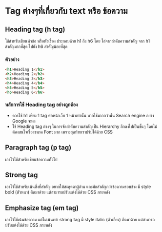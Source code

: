 # Tag ต่างๆที่เกี่ยวกับ text หรือ ข้อความ

## Heading tag (h tag)

ใช้สำหรับเขียนหัวข้อ หรือหัวเรื่อง ประกอบด้วย h1 ถึง h6 โดย ไล่จากลำดับความสำคัญ จาก h1 สำคัญมากที่สุด ไปยัง h6 สำคัญน้อยที่สุด

### ตัวอย่าง

```html
<h1>Heading 1</h1>
<h2>Heading 2</h2>
<h3>Heading 3</h3>
<h4>Heading 4</h4>
<h5>Heading 5</h5>
<h6>Heading 6</h6>
```

### หลักการใช้ Heading tag อย่างถูกต้อง

- ควรใช้ h1 เพียง 1 tag ต่อหน้าเว็บ 1 หน้าเท่านั้น หากใช้มากกว่านั้น Search engine อย่าง Google จะงง
- ใช้ Heading tag ต่างๆ ในการจัดลำดับความสำคัญเป็น Hierarchy ลึกลงไปเป็นชั้นๆ โดยไม่ต้องสนใจเรื่องขนาด Font มาก เพราะสุดท้ายเราปรับได้ด้วย CSS

## Paragraph tag (p tag)

เอาไว้ใช้สำหรับเขียนข้อความทั่วไป

## Strong tag

เอาไว้ใช้สำหรับเน้นสิ่งที่สำคัญ อยากให้สะดุดตาผู้อ่าน และมักสำคัญกว่าข้อความรอบข้าง มี style bold (ตัวหนา) ติดมาด้วย แต่สามารถปรับแต่งได้ด้วย CSS ภายหลัง

## Emphasize tag (em tag)

เอาไว้ใช้เน้นข้อความ แต่ไม่เน้นเท่า strong tag มี style italic (ตัวเอียง) ติดมาด้วย แต่สามารถปรับแต่งได้ด้วย CSS ภายหลัง
